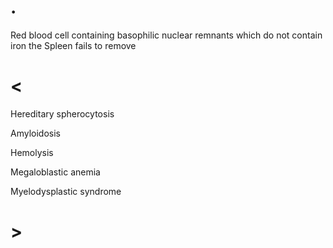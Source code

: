 # .

Red blood cell containing basophilic nuclear remnants which do not contain iron the Spleen fails to remove

# <

Hereditary spherocytosis

Amyloidosis

Hemolysis

Megaloblastic anemia

Myelodysplastic syndrome

# >
